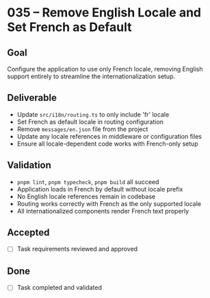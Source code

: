 # 035 – Remove English Locale and Set French as Default

## Goal

Configure the application to use only French locale, removing English support entirely to streamline the internationalization setup.

## Deliverable

- Update `src/i18n/routing.ts` to only include 'fr' locale
- Set French as default locale in routing configuration
- Remove `messages/en.json` file from the project
- Update any locale references in middleware or configuration files
- Ensure all locale-dependent code works with French-only setup

## Validation

- `pnpm lint`, `pnpm typecheck`, `pnpm build` all succeed
- Application loads in French by default without locale prefix
- No English locale references remain in codebase
- Routing works correctly with French as the only supported locale
- All internationalized components render French text properly

## Accepted

- [ ] Task requirements reviewed and approved

## Done

- [ ] Task completed and validated
